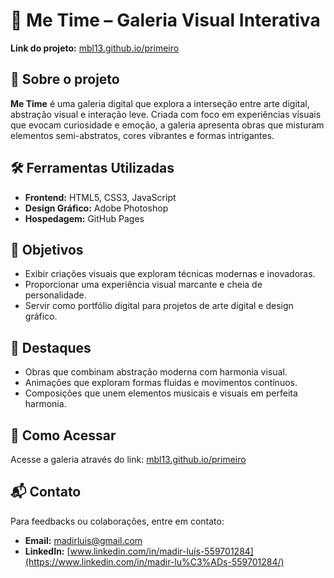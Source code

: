 # 🎨 Me Time – Galeria Visual Interativa

**Link do projeto:** [mbl13.github.io/primeiro](https://mbl13.github.io/primeiro)

## 🧠 Sobre o projeto

**Me Time** é uma galeria digital que explora a interseção entre arte digital, abstração visual e interação leve. Criada com foco em experiências visuais que evocam curiosidade e emoção, a galeria apresenta obras que misturam elementos semi-abstratos, cores vibrantes e formas intrigantes.

## 🛠️ Ferramentas Utilizadas

- **Frontend:** HTML5, CSS3, JavaScript
- **Design Gráfico:** Adobe Photoshop
- **Hospedagem:** GitHub Pages

## 🎯 Objetivos

- Exibir criações visuais que exploram técnicas modernas e inovadoras.
- Proporcionar uma experiência visual marcante e cheia de personalidade.
- Servir como portfólio digital para projetos de arte digital e design gráfico.

## 📸 Destaques

- Obras que combinam abstração moderna com harmonia visual.
- Animações que exploram formas fluidas e movimentos contínuos.
- Composições que unem elementos musicais e visuais em perfeita harmonia.

## 🚀 Como Acessar

Acesse a galeria através do link: [mbl13.github.io/primeiro](https://mbl13.github.io/primeiro)

## 📬 Contato

Para feedbacks ou colaborações, entre em contato:

- **Email:** [madirluis@gmail.com](mailto:madirluis@gmail.com)
- **LinkedIn:** [www.linkedin.com/in/madir-luís-559701284](https://www.linkedin.com/in/madir-lu%C3%ADs-559701284/)
